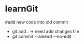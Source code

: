 # learnGit

#add new code into old commit 
* git add .            -> need add changes file
* git commit --amend --no-edit
